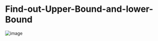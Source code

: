 # Find-out-Upper-Bound-and-lower-Bound
![image](https://github.com/SH-Mridul/Find-out-Upper-Bound-and-lower-Bound/assets/63304179/c006f5a8-bf4c-4010-b900-7a3599453f84)
